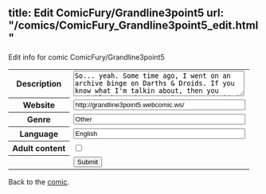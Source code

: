 title: Edit ComicFury/Grandline3point5
url: "/comics/ComicFury_Grandline3point5_edit.html"
---
Edit info for comic ComicFury/Grandline3point5

<form name="comic" action="http://gaepostmail.appspot.com/comic/" method="post">
<table class="comicinfo">
<tr>
<th>Description</th><td><textarea name="description" cols="40" rows="3">So... yeah. Some time ago, I went on an archive binge on Darths &amp; Droids. If you know what I'm talkin about, then you probably know what's coming up. I decided to give it a shot and here's what I came up with: One Piece if it were a roleplaying campaign. :p</textarea></td>
</tr>
<tr>
<th>Website</th><td><input type="text" name="url" value="http://grandline3point5.webcomic.ws/" size="40"/></td>
</tr>
<tr>
<th>Genre</th><td><input type="text" name="genre" value="Other" size="40"/></td>
</tr>
<tr>
<th>Language</th><td><input type="text" name="language" value="English" size="40"/></td>
</tr>
<tr>
<th>Adult content</th><td><input type="checkbox" name="adult" value="adult" /></td>
</tr>
<tr>
<th></th><td>
<input type="hidden" name="comic" value="ComicFury_Grandline3point5" />
<input type="submit" name="submit" value="Submit" />
</td>
</tr>
</table>
</form>

Back to the [comic](ComicFury_Grandline3point5.html).
